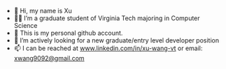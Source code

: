 - 👋 Hi, my name is Xu
- 👩‍🎓 I’m a graduate student of Virginia Tech majoring in Computer Science 
- 🌱 This is my personal github account.
- 💞️ I’m actively looking for a new graduate/entry level developer position
- 📫 I can be reached at www.linkedin.com/in/xu-wang-vt or email: xwang9092@gmail.com

<!---
xu-wang-vt/xu-wang-vt is a ✨ special ✨ repository because its `README.md` (this file) appears on your GitHub profile.
You can click the Preview link to take a look at your changes.
--->
